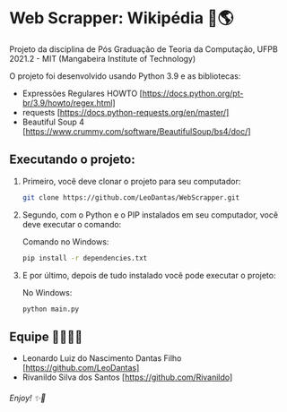 # Web Scrapper: Wikipédia :book::earth_americas:

Projeto da disciplina de Pós Graduação de Teoria da Computação, UFPB 2021.2 - MIT (Mangabeira Institute of Technology)



O projeto foi desenvolvido usando Python 3.9 e as bibliotecas:

- Expressões Regulares HOWTO [https://docs.python.org/pt-br/3.9/howto/regex.html]
- requests [https://docs.python-requests.org/en/master/]
- Beautiful Soup 4 [https://www.crummy.com/software/BeautifulSoup/bs4/doc/]



## Executando o projeto:

1. Primeiro, você deve clonar o projeto para seu computador:

   ```bash
   git clone https://github.com/LeoDantas/WebScrapper.git
   ```

2. Segundo, com o Python e o PIP instalados em seu computador, você deve executar o comando:

   Comando no Windows:

   ```bash
   pip install -r dependencies.txt
   ```

3. E por último, depois de tudo instalado você pode executar o projeto:

   No Windows:

   ```bash
   python main.py
   ```


## Equipe :man_technologist::man_technologist:

- Leonardo Luiz do Nascimento Dantas Filho [https://github.com/LeoDantas]
- Rivanildo Silva dos Santos [https://github.com/Rivanildo]



###### Enjoy! :sparkles::tada:
